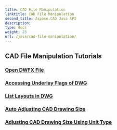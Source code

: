 ```yaml
---
title: CAD File Manipulation
linktitle: CAD File Manipulation
second_title: Aspose.CAD Java API
description: 
type: docs
weight: 23
url: /java/cad-file-manipulation/
---
```


## CAD File Manipulation Tutorials
### [Open DWFX File](./open-dwfx-file/)
### [Accessing Underlay Flags of DWG](./accessing-underlay-flags-of-dwg/)
### [List Layouts in DWG](./list-layouts-in-dwg/)
### [Auto Adjusting CAD Drawing Size](./auto-adjusting-cad-drawing-size/)
### [Adjusting CAD Drawing Size Using Unit Type](./adjusting-cad-drawing-size-using-unit-type/)